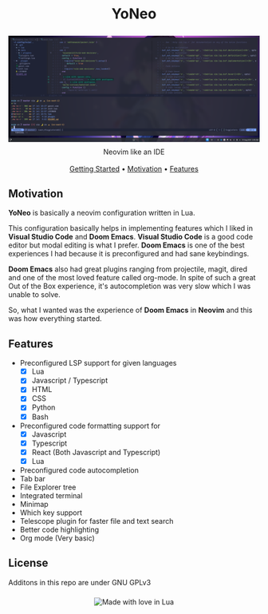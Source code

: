 <h1 align="center">YoNeo</h1> 

<div align="center">
  <img style="margin-bottom: 8px; margin-top: 8px;" src="https://raw.githubusercontent.com/IYaksha/YoNeo/master/screenshots/neovim-screenshot.png">
</div>

<div align="center">Neovim like an IDE</div>
<br />

<div align="center">
  <a href="https://iyaksha.github.io/YoNeo">Getting Started</a>
  <span> • </span>
  <a href="https://github.com/IYaksha/YoNeo#motivation">Motivation</a>
  <span> • </span>
  <a href="https://github.com/IYaksha/YoNeo#motivation">Features</a>
</div>





## Motivation
**YoNeo** is basically a neovim configuration written in Lua.

This configuration basically helps in implementing features which I liked in **Visual Studio Code** and **Doom Emacs**.
**Visual Studio Code** is a good code editor but modal editing is what I prefer. 
**Doom Emacs** is one of the best experiences I had because it is preconfigured and had sane keybindings.

**Doom Emacs** also had great plugins ranging from projectile, magit, dired and one of the most loved feature called org-mode.
In spite of such a great Out of the Box experience, it's autocompletion was very slow which I was unable to solve.

So, what I wanted was the experience of **Doom Emacs** in **Neovim** and this was how everything started.

## Features
* Preconfigured LSP support for given languages 
  - [x] Lua
  - [x] Javascript / Typescript
  - [x] HTML
  - [x] CSS
  - [x] Python
  - [x] Bash
* Preconfigured code formatting support for
  - [x] Javascript
  - [x] Typescript 
  - [x] React (Both Javascript and Typescript) 
  - [x] Lua 
* Preconfigured code autocompletion
* Tab bar  
* File Explorer tree
* Integrated terminal
* Minimap
* Which key support 
* Telescope plugin for faster file and text search 
* Better code highlighting 
* Org mode (Very basic)

## License 
Additons in this repo are under GNU GPLv3

<div align="center">
  <img style="margin-top: 8px;" alt="Made with love in Lua" src="https://img.shields.io/badge/Made%20%F0%9F%A4%8D%20Lua-blueviolet.svg?style=for-the-badge" />
</div>


